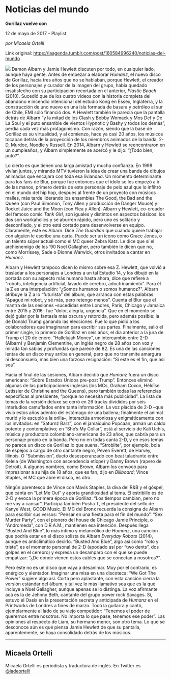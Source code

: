 # Noticias del mundo

**Gorillaz vuelve con**

12 de mayo de 2017 - Playlist

_por Micaela Ortelli_

Link original: https://laagenda.tumblr.com/post/160584996240/noticias-del-mundo

![](https://64.media.tumblr.com/dc03e6e73df9c6eff97f00deed8840a5/tumblr_inline_pjzpglxudX1t6q87u_500.jpg)
Damon Albarn y Jamie Hewlett discuten por todo, en cualquier lado, aunque haya gente. Antes de empezar a elaborar *Humanz*, el nuevo disco de Gorillaz, hacía tres años que no se hablaban, porque Hewlett, el creador de los personajes y curador de la imagen del grupo, había quedado insatisfecho con su participación recortada en el anterior, *Plastic Beach* (2010). Sucedió que de los cuatro videos con la historia completa del abandono e incendio intencional del estudio Kong en Essex, Inglaterra, y la construcción de uno nuevo en una isla formada de basura y petróleo al sur de Chile, EMI sólo financió dos. A Hewlett también le parecía que la pantalla detrás de Albarn “y la mitad de los Clash y Bobby Womack y Mos Def y De La Soul y el puto ensamble de vientos Hypnotic y Bashy y todos los demás”, perdía cada vez más protagonismo. Con razón, siendo que la base de Gorillaz es su virtualidad, y al comienzo, hace ya casi 20 años, los músicos tocaban detrás de la proyección de los miembros animados de la banda, 2-D, Murdoc, Noodle y Russell. En 2014, Albarn y Hewlett se reencontraron en un cumpleaños, y Albarn simplemente se acercó y le dijo: “¿Todo bien, puto?”. 

Lo cierto es que tienen una larga amistad y mucha confianza. En 1998 vivían juntos, y mirando MTV tuvieron la idea de crear una banda de dibujos animados que encajara con toda esa liviandad. Un momento determinante para los fans de Blur, porque fue entonces que el ídolo se les empezó a ir de las manos, primero detrás de este personaje de pelo azul que lo infiltró en el mundo del hip hop, después al frente de un proyecto con músicos malíes, más tarde liderando los ensambles The Good, the Bad and the Queen (con Paul Simonon, Tony Allen y producción de Danger Mouse) y Rocket Juice and the Moon (con Flea y Allen). Albarn y Hewlett, co-creador del famoso comic *Tank Girl*, son iguales y distintos en aspectos básicos: los dos son workaholics y se aburren rápido, pero uno es solitario y desconfiado, y el otro está cortado para desenvolverse en equipo. Claramente, éste es Albarn. Dice *The Guardian* que cuando quiere trabajar con alguien le escribe una carta. Puede ser un ícono como Grace Jones, o un talento súper actual como el MC queer Zebra Katz. Le dice que sí el archienemigo de los ‘90 Noel Gallagher, pero también le dicen que no, como Morrissey, Sade o Dionne Warwick, otros invitados a cantar en *Humanz*.

Albarn y Hewlett tampoco dicen lo mismo sobre esa Z. Hewlett, que volvió a trasladar a los personajes a Londres a un tal Estudio 14, y los dibujó en la portada con su aspecto más humano hasta ahora, dice que refiere a “robots, inteligencia artificial, lavado de cerebro, adoctrinamiento”. Para él la Z es una interpelación: “¿Somos humanos o somos humanoz?”. Albarn atribuye la Z a lo “futurista” del álbum, que arranca con estas palabras: “Apagué mi robot, y sé más, pero retengo menos”. Cuenta el Blur que el mantra de las sesiones –sucedidas entre Londres, París, Chicago y Jamaica entre 2015 y 2016– fue “dolor, alegría, urgencia”. Que en el momento se dejó guiar por la fantasía más oscura y retorcida, pero además posible: la de Donald Trump ganando las elecciones. Fue lo que pidió a los colaboradores que imaginaran para escribir sus partes. Finalmente, salió el primer single, lo primero de Gorillaz en seis años, el día anterior a la jura de Trump el 20 de enero. “Hallelujah Money”, un intercambio entre 2-D (Albarn) y Benjamin Clementine, un inglés negro de 28 años con voz y mirada tan sabias y profundas que parece de 82. Es una de las canciones lentas de un disco muy arriba en general, pero que no transmite amargura ni desconsuelo, más bien una forzosa resignación: “Si este es el fin, que así sea”. 

Hacia el final de las sesiones, Albarn decidió que *Humanz* fuera un disco americano: “Sobre Estados Unidos pre-post Trump”. Entonces eliminó algunas de las participaciones inglesas (los MCs, Graham Coxon, Héloïse Letissier de Christine and the Queens), pero también todas las referencias específicas al presidente, “porque no necesita más publicidad”. La lista de temas de la versión deluxe se cerró en 26 tracks divididos por seis interludios camuflados entre tanta información. La voz plácida de 2-D –que vivió estos años adentro del estómago de una ballena; finalmente el animal murió y lo escupió a la orilla–, interactúa armoniosa y enigmáticamente con los invitados: en “Saturnz Barz”, con el jamaiquino Popcaan, arman un caldo potente y contemplativo; en “She’s My Collar”, está al servicio de Kali Uchis, música y productora colombiano-americana de 23 años, que cabría para un personaje propio en la banda. Pero no en todas canta 2-D, y en esos temas no parece un disco de Gorillaz lo que suena. “Stroblite”, por ejemplo, bola de espejos a cargo de otro cantante negro, Peven Everett, de Harvey, Illinois. O “Submission”, dueto desesperanzado con beat taladrante entre Kelela (de Washington con ascendencia etíope) y Danny Brown (rapero de Detroit). A algunos nombres, como Brown, Albarn los convocó para impresionar a su hija de 18 años, que es fan, dijo en *Billboard*; Vince Staples, el MC que abre el disco, es otro.

Ningún parentesco de Vince con Mavis Staples, la diva del R&B y el góspel, que canta en “Let Me Out” y aporta grandiosidad al tema. El estribillo es de 2-D y evoca la primera época de Gorillaz: “Los tiempos cambian, pero no me voy a cansar”. Participa también Pusha T, el presidente del sello de Kanye West, GOOD Music. El MC del Bronx recuerda la consigna de Albarn para escribir sus versos: “Pensar en una fiesta para el fin del mundo”. “Sex Murder Party”, con el pionero del house de Chicago Jamie Principle, o “Andromeda”, con D.R.A.M., mantienen esa intención. Después llega “Busted And Blue”, lo más íntimo y melancólico de *Humanz*, una canción que podría estar en el disco solista de Albarn *Everyday Robots* (2014), aunque es anticlimático decirlo. “Busted And Blue”, algo así como “roto y triste”, es el momento personal de 2-D (apodado así por “two dents”, dos golpes en el cerebro) y expresa un desamparo con el que se puede empatizar: “¿De dónde vienen estos cables que se conectan a nosotros?”.

Pero éste no es un disco que vaya a desanimar. Muy por el contrario, es enérgico y alentador. Imaginar una misa en una discoteca: “We Got The Power” sugiere algo así. Corta pero aplastante, con esta canción cierra la versión estándar del álbum, y tal vez lo más llamativo sea que es la que incluye a Noel Gallagher, aunque apenas se lo distinga. La voz afirmante acá es la de Jehnny Beth, cantante del grupo power rock Savages. Sí, estuvo el Oasis en la presentación secreta y anticipada de *Humanz* en el Printworks de Londres a fines de marzo. Tocó la guitarra y cantó, ejemplarmente al lado de su viejo competidor: “Tenemos el poder de querernos entre nosotros. No importa lo que pase, tenemos ese poder”. Las opiniones al respecto de Liam, su hermano menor, son otro tema. Lo que se desconoce aún es qué piensa Jamie Hewlett de que su pantalla, aparentemente, se haya consolidado detrás de los músicos.

  




---

 Micaela Ortelli
----------------

 Micaela Ortelli es periodista y traductora de inglés. En Twitter es 
[@ladeortelli](https://twitter.com/ladeortelli?lang=es)

